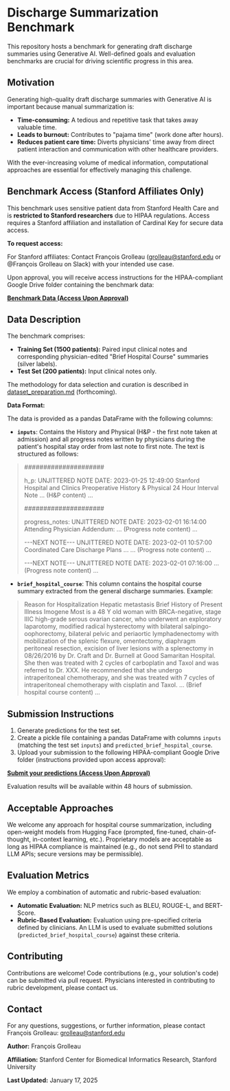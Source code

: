 # Discharge Summarization Benchmark

This repository hosts a benchmark for generating draft discharge summaries using Generative AI.  Well-defined goals and evaluation benchmarks are crucial for driving scientific progress in this area.

## Motivation

Generating high-quality draft discharge summaries with Generative AI is important because manual summarization is:

* **Time-consuming:** A tedious and repetitive task that takes away valuable time.
* **Leads to burnout:**  Contributes to "pajama time" (work done after hours).
* **Reduces patient care time:** Diverts physicians' time away from direct patient interaction and communication with other healthcare providers.

With the ever-increasing volume of medical information, computational approaches are essential for effectively managing this challenge.

## Benchmark Access (Stanford Affiliates Only)

This benchmark uses sensitive patient data from Stanford Health Care and is **restricted to Stanford researchers** due to HIPAA regulations.  Access requires a Stanford affiliation and installation of Cardinal Key for secure data access.

**To request access:**

For Stanford affiliates: Contact François Grolleau (grolleau@stanford.edu or @François Grolleau on Slack) with your intended use case.

Upon approval, you will receive access instructions for the HIPAA-compliant Google Drive folder containing the benchmark data:

[**Benchmark Data (Access Upon Approval)**](https://drive.google.com/drive/folders/1SJp9WQEiQ5PMGmHgS--tJt1FRBG33bbZ)

## Data Description

The benchmark comprises:

* **Training Set (1500 patients):** Paired input clinical notes and corresponding physician-edited "Brief Hospital Course" summaries (silver labels).
* **Test Set (200 patients):** Input clinical notes only.

The methodology for data selection and curation is described in [dataset_preparation.md](dataset_preparation.md) (forthcoming).

**Data Format:**

The data is provided as a pandas DataFrame with the following columns:

* **`inputs`**: Contains the History and Physical (H&P - the first note taken at admission) and all progress notes written by physicians during the patient's hospital stay order from last note to first note.  The text is structured as follows:
> #####################
>
>h_p: UNJITTERED NOTE DATE: 2023-01-25 12:49:00
>Stanford Hospital and Clinics Preoperative History & Physical 24 Hour Interval Note
>... (H&P content) ...
>
>#####################
>
>progress_notes: UNJITTERED NOTE DATE: 2023-02-01 16:14:00
>Attending Physician Addendum:
>... (Progress note content) ...
>
>---NEXT NOTE---
>UNJITTERED NOTE DATE: 2023-02-01 10:57:00
>Coordinated Care Discharge Plans ...
>... (Progress note content) ...
>
>---NEXT NOTE---
>UNJITTERED NOTE DATE: 2023-02-01 07:16:00
>... (Progress note content) ...

* **`brief_hospital_course`**: This column contains the hospital course summary extracted from the general discharge summaries. Example:
>Reason for Hospitalization   Hepatic metastasis
>Brief History of Present Illness   Imogene Most is a 48 Y old woman with BRCA-negative, stage IIIC high-grade serous ovarian cancer, who underwent an exploratory laparotomy, modified radical hysterectomy with bilateral salpingo-oophorectomy, bilateral pelvic and periaortic lymphadenectomy with mobilization of the splenic flexure, omentectomy, diaphragm peritoneal resection, excision of liver lesions with a splenectomy in 08/26/2016 by Dr. Craft and Dr. Burnell at Good Samaritan Hospital.      She then was treated with 2 cycles of carboplatin and Taxol and was referred to Dr. XXX. He recommended that she undergo intraperitoneal chemotherapy, and she was treated with 7 cycles of intraperitoneal chemotherapy with cisplatin and Taxol.
>... (Brief hospital course content) ...

## Submission Instructions

1. Generate predictions for the test set.
2. Create a pickle file containing a pandas DataFrame with columns `inputs` (matching the test set `inputs`) and `predicted_brief_hospital_course`.
3. Upload your submission to the following HIPAA-compliant Google Drive folder (instructions provided upon access approval):

[**Submit your predictions (Access Upon Approval)**](https://drive.google.com/drive/folders/1-LjLGC8KLA6TgzBbNW1HdDlhZ54Vi046)

Evaluation results will be available within 48 hours of submission.

## Acceptable Approaches

We welcome any approach for hospital course summarization, including open-weight models from Hugging Face (prompted, fine-tuned, chain-of-thought, in-context learning, etc.). Proprietary models are acceptable as long as HIPAA compliance is maintained (e.g., do not send PHI to standard LLM APIs; secure versions may be permissible).

## Evaluation Metrics

We employ a combination of automatic and rubric-based evaluation:

* **Automatic Evaluation:** NLP metrics such as BLEU, ROUGE-L, and BERT-Score.
* **Rubric-Based Evaluation:**  Evaluation using pre-specified criteria defined by clinicians. An LLM is used to evaluate submitted solutions (`predicted_brief_hospital_course`) against these criteria.

## Contributing

Contributions are welcome! Code contributions (e.g., your solution's code) can be submitted via pull request.  Physicians interested in contributing to rubric development, please contact us.

## Contact

For any questions, suggestions, or further information, please contact François Grolleau: grolleau@stanford.edu

**Author:** François Grolleau

**Affiliation:** Stanford Center for Biomedical Informatics Research, Stanford University

**Last Updated:** January 17, 2025
